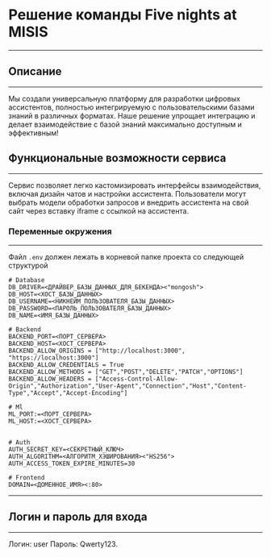 # Решение команды Five nights at MISIS
___
## Описание
---
Мы создали универсальную платформу для разработки цифровых ассистентов, полностью интегрируемую с пользовательскими базами знаний в различных форматах. Наше решение упрощает интеграцию и делает взаимодействие с базой знаний максимально доступным и эффективным!

## Функциональные возможности сервиса
---
Сервис позволяет легко кастомизировать интерфейсы взаимодействия, включая дизайн чатов и настройки ассистента. Пользователи могут выбрать модели обработки запросов и внедрить ассистента на свой сайт через вставку iframe с ссылкой на ассистента.

### Переменные окружения
___
Файл `.env` должен лежать в корневой папке проекта со следующей структурой
```shell
# Database
DB_DRIVER=<ДРАЙВЕР_БАЗЫ_ДАННЫХ_ДЛЯ_БЕКЕНДА><"mongosh">
DB_HOST=<ХОСТ_БАЗЫ_ДАННЫХ>
DB_USERNAME=<НИКНЕЙМ_ПОЛЬЗОВАТЕЛЯ_БАЗЫ_ДАННЫХ>
DB_PASSWORD=<ПАРОЛЬ_ПОЛЬЗОВАТЕЛЯ_БАЗЫ_ДАННЫХ>
DB_NAME=<ИМЯ_БАЗЫ_ДАННЫХ>

# Backend
BACKEND_PORT=<ПОРТ_СЕРВЕРА>
BACKEND_HOST=<ХОСТ_СЕРВЕРА>
BACKEND_ALLOW_ORIGINS = ["http://localhost:3000", "https://localhost:3000"]
BACKEND_ALLOW_CREDENTIALS = True
BACKEND_ALLOW_METHODS = ["GET","POST","DELETE","PATCH","OPTIONS"]
BACKEND_ALLOW_HEADERS = ["Access-Control-Allow-Origin","Authorization","User-Agent","Connection","Host","Content-Type","Accept","Accept-Encoding"]

# Ml
ML_PORT:=<ПОРТ_СЕРВЕРА>
ML_HOST:=<ХОСТ_СЕРВЕРА>


# Auth
AUTH_SECRET_KEY=<СЕКРЕТНЫЙ_КЛЮЧ>
AUTH_ALGORITHM=<АЛГОРИТМ_ХЭШИРОВАНИЯ><"HS256">
AUTH_ACCESS_TOKEN_EXPIRE_MINUTES=30

# Frontend
DOMAIN=<ДОМЕННОЕ_ИМЯ><:80>
```

___
## Логин и пароль для входа
---
Логин: user
Пароль: Qwerty123.
